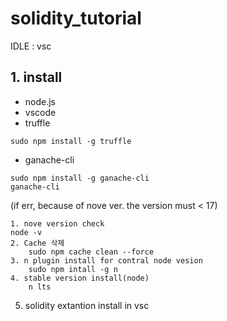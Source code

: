 # solidity_tutorial

IDLE : vsc

## 1. install
- node.js
- vscode
- truffle
```
sudo npm install -g truffle
```
- ganache-cli
```
sudo npm install -g ganache-cli
ganache-cli
```
(if err, because of nove ver. the version must < 17)
```
1. nove version check
node -v
2. Cache 삭제
    sudo npm cache clean --force
3. n plugin install for contral node vesion
    sudo npm intall -g n
4. stable version install(node)
    n lts
```
5. solidity extantion install in vsc